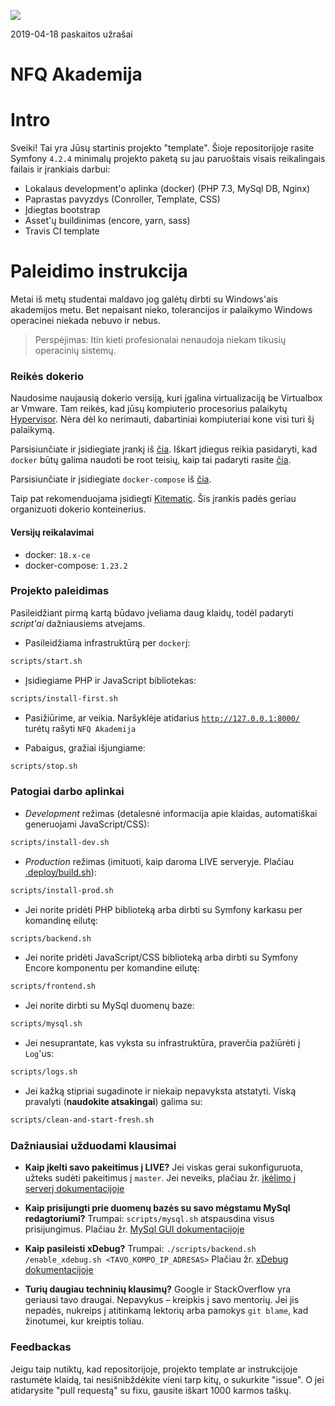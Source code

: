 ﻿![](https://avatars0.githubusercontent.com/u/4995607?v=3&s=100)

2019-04-18 paskaitos užrašai

NFQ Akademija
============

# Intro

Sveiki! Tai yra Jūsų startinis projekto "template". 
Šioje repositorijoje rasite Symfony `4.2.4` minimalų projekto paketą su jau paruoštais 
visais reikalingais failais ir įrankiais darbui:
 
- Lokalaus development'o aplinka (docker) (PHP 7.3, MySql DB, Nginx)
- Paprastas pavyzdys (Conroller, Template, CSS)
- Įdiegtas bootstrap
- Asset'ų buildinimas (encore, yarn, sass)
- Travis CI template


# Paleidimo instrukcija

Metai iš metų studentai maldavo jog galėtų dirbti su Windows'ais akademijos metu.
 Bet nepaisant nieko, tolerancijos ir palaikymo Windows operacinei niekada nebuvo ir nebus.  

> Perspėjimas: Itin kieti profesionalai nenaudoja niekam tikusių operacinių sistemų. 

### Reikės dokerio

Naudosime naujausią dokerio versiją, kuri įgalina virtualizaciją be Virtualbox ar Vmware.
 Tam reikės, kad jūsų kompiuterio procesorius palaikytų [Hypervisor](https://en.wikipedia.org/wiki/Hypervisor).
 Nėra dėl ko nerimauti, dabartiniai kompiuteriai kone visi turi šį palaikymą.

Parsisiunčiate ir įsidiegiate įrankį iš [čia](https://docs.docker.com/install/linux/docker-ce/ubuntu/). Iškart įdiegus reikia pasidaryti, kad `docker` būtų galima naudoti be root teisių, kaip tai padaryti rasite [čia]( https://docs.docker.com/install/linux/linux-postinstall/#manage-docker-as-a-non-root-user).

Parsisiunčiate ir įsidiegiate `docker-compose` iš [čia](https://github.com/docker/compose/releases).

Taip pat rekomenduojama įsidiegti [Kitematic](https://github.com/docker/kitematic/releases).
 Šis įrankis padės geriau organizuoti dokerio konteinerius. 

#### Versijų reikalavimai
* docker: `18.x-ce`
* docker-compose: `1.23.2`


### Projekto paleidimas

Pasileidžiant pirmą kartą būdavo įveliama daug klaidų, todėl padaryti _script'ai_ dažniausiems atvejams.

* Pasileidžiama infrastruktūrą per `docker`į:
```bash
scripts/start.sh
```

* Įsidiegiame PHP ir JavaScript bibliotekas:
```bash
scripts/install-first.sh
```

* Pasižiūrime, ar veikia.
  Naršyklėje atidarius [`http://127.0.0.1:8000/`](http://127.0.0.1:8000/) turėtų rašyti `NFQ Akademija`

* Pabaigus, gražiai išjungiame:
```bash
scripts/stop.sh
```

### Patogiai darbo aplinkai

* _Development_ režimas (detalesnė informacija apie klaidas, automatiškai generuojami JavaScript/CSS):
```bash
scripts/install-dev.sh
```

* _Production_ režimas (imituoti, kaip daroma LIVE serveryje. Plačiau [.deploy/build.sh](.deploy/build.sh)):
```bash
scripts/install-prod.sh
```

* Jei norite pridėti PHP biblioteką arba dirbti su Symfony karkasu per komandinę eilutę:
```bash
scripts/backend.sh
```

* Jei norite pridėti JavaScript/CSS biblioteką arba dirbti su Symfony Encore komponentu per komandine eilutę:
```bash
scripts/frontend.sh
```

* Jei norite dirbti su MySql duomenų baze:
```bash
scripts/mysql.sh
```

* Jei nesuprantate, kas vyksta su infrastruktūra, praverčia pažiūrėti į `Log`'us:
```bash
scripts/logs.sh
```

* Jei kažką stipriai sugadinote ir niekaip nepavyksta atstatyti.
  Viską pravalyti (**naudokite atsakingai**) galima su:
```bash
scripts/clean-and-start-fresh.sh
```

### Dažniausiai užduodami klausimai

* **Kaip įkelti savo pakeitimus į LIVE?**
Jei viskas gerai sukonfiguruota, užteks sudėti pakeitimus į `master`.
Jei neveiks, plačiau žr. [įkėlimo į serverį dokumentacijoje](https://github.com/nfqakademija/docker/blob/master/docs/deploy-project.md)

* **Kaip prisijungti prie duomenų bazės su savo mėgstamu MySql redagtoriumi?**
Trumpai: `scripts/mysql.sh` atspausdina visus prisijungimus.
Plačiau žr. [MySql GUI dokumentacijoje](https://github.com/nfqakademija/docker/blob/master/docs/use-mysql-with-gui.md)

* **Kaip pasileisti xDebug?**
Trumpai: `./scripts/backend.sh /enable_xdebug.sh <TAVO_KOMPO_IP_ADRESAS>`
Plačiau žr. [xDebug dokumentacijoje](https://github.com/nfqakademija/docker/blob/master/docs/setup-xdebug.md)

* **Turių daugiau techninių klausimų?**
Google ir StackOverflow yra geriausi tavo draugai.
Nepavykus – kreipkis į savo mentorių. Jei jis nepadės,
nukreips į atitinkamą lektorių arba pamokys `git blame`,
kad žinotumei, kur kreiptis toliau. 

### Feedbackas

Jeigu taip nutiktų, kad repositorijoje, projekto template ar instrukcijoje rastumėte klaidą, tai nesišnibždėkite vieni tarp kitų, o sukurkite "issue". 
O jei atidarysite "pull requestą" su fixu, gausite iškart 1000 karmos taškų.
